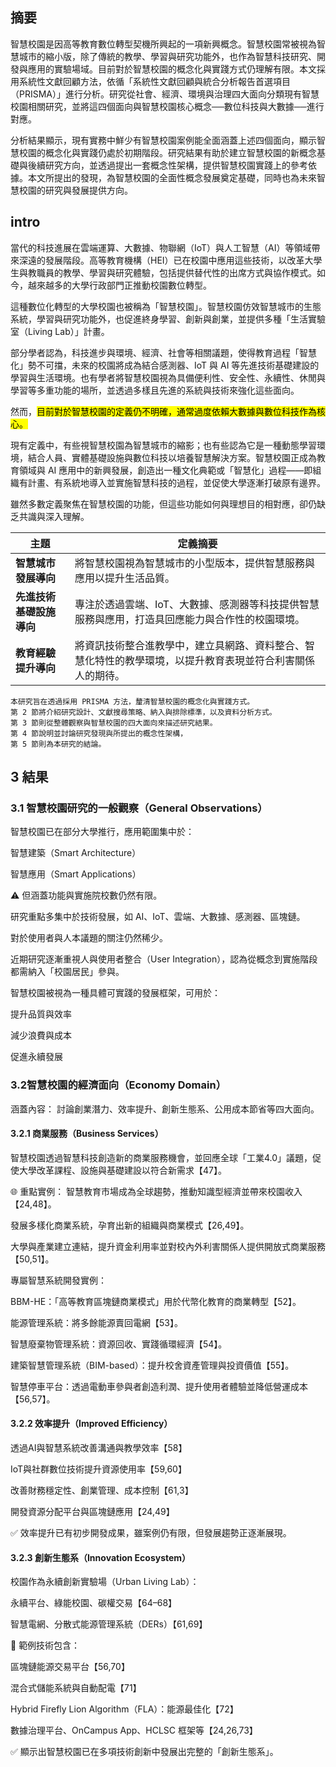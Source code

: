 ## 摘要

智慧校園是因高等教育數位轉型契機所興起的一項新興概念。智慧校園常被視為智慧城市的縮小版，除了傳統的教學、學習與研究功能外，也作為智慧科技研究、開發與應用的實驗場域。目前對於智慧校園的概念化與實踐方式仍理解有限。本文採用系統性文獻回顧方法，依循「系統性文獻回顧與統合分析報告首選項目（PRISMA）」進行分析。研究從社會、經濟、環境與治理四大面向分類現有智慧校園相關研究，並將這四個面向與智慧校園核心概念──數位科技與大數據──進行對應。

分析結果顯示，現有實務中鮮少有智慧校園案例能全面涵蓋上述四個面向，顯示智慧校園的概念化與實踐仍處於初期階段。研究結果有助於建立智慧校園的新概念基礎與後續研究方向，並透過提出一套概念性架構，提供智慧校園實踐上的參考依據。本文所提出的發現，為智慧校園的全面性概念發展奠定基礎，同時也為未來智慧校園的研究與發展提供方向。

## intro

當代的科技進展在雲端運算、大數據、物聯網（IoT）與人工智慧（AI）等領域帶來深遠的發展階段。高等教育機構（HEI）已在校園中應用這些技術，以改革大學生與教職員的教學、學習與研究體驗，包括提供替代性的出席方式與協作模式。如今，越來越多的大學行政部門正推動校園數位轉型。

這種數位化轉型的大學校園也被稱為「智慧校園」。智慧校園仿效智慧城市的生態系統，學習與研究功能外，也促進終身學習、創新與創業，並提供多種「生活實驗室（Living Lab）」計畫。

部分學者認為，科技進步與環境、經濟、社會等相關議題，使得教育過程「智慧化」勢不可擋，未來的校園將成為結合感測器、IoT 與 AI 等先進技術基礎建設的學習與生活環境。也有學者將智慧校園視為具備便利性、安全性、永續性、休閒與學習等多重功能的場所，並透過多樣且先進的系統與技術來強化這些面向。

然而，<span style="background-color: yellow;color:black">目前對於智慧校園的定義仍不明確，通常過度依賴大數據與數位科技作為核心。</span>

現有定義中，有些視智慧校園為智慧城市的縮影；也有些認為它是一種動態學習環境，結合人員、實體基礎設施與數位科技以培養智慧解決方案。智慧校園正成為教育領域與 AI 應用中的新興發展，創造出一種文化典範或「智慧化」過程——即組織有計畫、有系統地導入並實施智慧科技的過程，並促使大學逐漸打破原有邊界。

雖然多數定義聚焦在智慧校園的功能，但這些功能如何與理想目的相對應，卻仍缺乏共識與深入理解。

| 主題             | 定義摘要                                                  |
| -------------- | ----------------------------------------------------- |
| **智慧城市發展導向**   | 將智慧校園視為智慧城市的小型版本，提供智慧服務與應用以提升生活品質。                    |
| **先進技術基礎設施導向** | 專注於透過雲端、IoT、大數據、感測器等科技提供智慧服務與應用，打造具回應能力與合作性的校園環境。     |
| **教育經驗提升導向**   | 將資訊技術整合進教學中，建立具網路、資料整合、智慧化特性的教學環境，以提升教育表現並符合利害關係人的期待。 |

```
本研究旨在透過採用 PRISMA 方法，釐清智慧校園的概念化與實踐方式。
第 2 節將介紹研究設計、文獻搜尋策略、納入與排除標準，以及資料分析方式。
第 3 節則從整體觀察與智慧校園的四大面向來描述研究結果。
第 4 節說明並討論研究發現與所提出的概念性架構，
第 5 節則為本研究的結論。
```


## 3 結果

### 3.1 智慧校園研究的一般觀察（General Observations）

智慧校園已在部分大學推行，應用範圍集中於：

智慧建築（Smart Architecture）

智慧應用（Smart Applications）

⚠️ 但涵蓋功能與實施院校數仍然有限。

研究重點多集中於技術發展，如 AI、IoT、雲端、大數據、感測器、區塊鏈。

對於使用者與人本議題的關注仍然稀少。

近期研究逐漸重視人與使用者整合（User Integration），認為從概念到實施階段都需納入「校園居民」參與。

智慧校園被視為一種具體可實踐的發展框架，可用於：

提升品質與效率

減少浪費與成本

促進永續發展

### 3.2智慧校園的經濟面向（Economy Domain）

涵蓋內容：
討論創業潛力、效率提升、創新生態系、公用成本節省等四大面向。

#### 3.2.1 商業服務（Business Services）
智慧校園透過智慧科技創造新的商業服務機會，並回應全球「工業4.0」議題，促使大學改革課程、設施與基礎建設以符合新需求【47】。

🌐 重點實例：
智慧教育市場成為全球趨勢，推動知識型經濟並帶來校園收入【24,48】。

發展多樣化商業系統，孕育出新的組織與商業模式【26,49】。

大學與產業建立連結，提升資金利用率並對校內外利害關係人提供開放式商業服務【50,51】。

專屬智慧系統開發實例：

BBM-HE：「高等教育區塊鏈商業模式」用於代幣化教育的商業轉型【52】。

能源管理系統：將多餘能源賣回電網【53】。

智慧廢棄物管理系統：資源回收、實踐循環經濟【54】。

建築智慧管理系統（BIM-based）：提升校舍資產管理與投資價值【55】。

智慧停車平台：透過電動車參與者創造利潤、提升使用者體驗並降低營運成本【56,57】。

#### 3.2.2 效率提升（Improved Efficiency）
透過AI與智慧系統改善溝通與教學效率【58】

IoT與社群數位技術提升資源使用率【59,60】

改善財務穩定性、創業管理、成本控制【61,3】

開發資源分配平台與區塊鏈應用【24,49】

✅ 效率提升已有初步開發成果，雖案例仍有限，但發展趨勢正逐漸展現。

#### 3.2.3 創新生態系（Innovation Ecosystem）

校園作為永續創新實驗場（Urban Living Lab）：

永續平台、綠能校園、碳權交易【64–68】

智慧電網、分散式能源管理系統（DERs）【61,69】

🔋 範例技術包含：

區塊鏈能源交易平台【56,70】

混合式儲能系統與自動配電【71】

Hybrid Firefly Lion Algorithm（FLA）：能源最佳化【72】

數據治理平台、OnCampus App、HCLSC 框架等【24,26,73】

✅ 顯示出智慧校園已在多項技術創新中發展出完整的「創新生態系」。